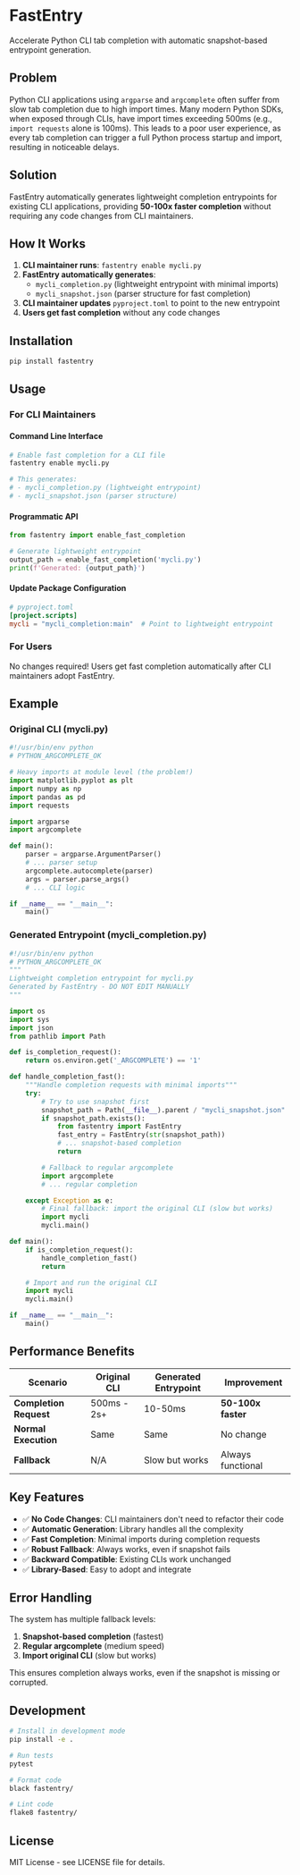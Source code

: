 # FastEntry

Accelerate Python CLI tab completion with automatic snapshot-based entrypoint generation.

## Problem

Python CLI applications using `argparse` and `argcomplete` often suffer from slow tab completion due to high import times. Many modern Python SDKs, when exposed through CLIs, have import times exceeding 500ms (e.g., `import requests` alone is 100ms). This leads to a poor user experience, as every tab completion can trigger a full Python process startup and import, resulting in noticeable delays.

## Solution

FastEntry automatically generates lightweight completion entrypoints for existing CLI applications, providing **50-100x faster completion** without requiring any code changes from CLI maintainers.

## How It Works

1. **CLI maintainer runs**: `fastentry enable mycli.py`
2. **FastEntry automatically generates**:
   - `mycli_completion.py` (lightweight entrypoint with minimal imports)
   - `mycli_snapshot.json` (parser structure for fast completion)
3. **CLI maintainer updates** `pyproject.toml` to point to the new entrypoint
4. **Users get fast completion** without any code changes

## Installation

```bash
pip install fastentry
```

## Usage

### For CLI Maintainers

#### Command Line Interface

```bash
# Enable fast completion for a CLI file
fastentry enable mycli.py

# This generates:
# - mycli_completion.py (lightweight entrypoint)
# - mycli_snapshot.json (parser structure)
```

#### Programmatic API

```python
from fastentry import enable_fast_completion

# Generate lightweight entrypoint
output_path = enable_fast_completion('mycli.py')
print(f'Generated: {output_path}')
```

#### Update Package Configuration

```toml
# pyproject.toml
[project.scripts]
mycli = "mycli_completion:main"  # Point to lightweight entrypoint
```

### For Users

No changes required! Users get fast completion automatically after CLI maintainers adopt FastEntry.

## Example

### Original CLI (mycli.py)

```python
#!/usr/bin/env python
# PYTHON_ARGCOMPLETE_OK

# Heavy imports at module level (the problem!)
import matplotlib.pyplot as plt
import numpy as np
import pandas as pd
import requests

import argparse
import argcomplete

def main():
    parser = argparse.ArgumentParser()
    # ... parser setup
    argcomplete.autocomplete(parser)
    args = parser.parse_args()
    # ... CLI logic

if __name__ == "__main__":
    main()
```

### Generated Entrypoint (mycli_completion.py)

```python
#!/usr/bin/env python
# PYTHON_ARGCOMPLETE_OK
"""
Lightweight completion entrypoint for mycli.py
Generated by FastEntry - DO NOT EDIT MANUALLY
"""

import os
import sys
import json
from pathlib import Path

def is_completion_request():
    return os.environ.get('_ARGCOMPLETE') == '1'

def handle_completion_fast():
    """Handle completion requests with minimal imports"""
    try:
        # Try to use snapshot first
        snapshot_path = Path(__file__).parent / "mycli_snapshot.json"
        if snapshot_path.exists():
            from fastentry import FastEntry
            fast_entry = FastEntry(str(snapshot_path))
            # ... snapshot-based completion
            return

        # Fallback to regular argcomplete
        import argcomplete
        # ... regular completion

    except Exception as e:
        # Final fallback: import the original CLI (slow but works)
        import mycli
        mycli.main()

def main():
    if is_completion_request():
        handle_completion_fast()
        return

    # Import and run the original CLI
    import mycli
    mycli.main()

if __name__ == "__main__":
    main()
```

## Performance Benefits

| Scenario | Original CLI | Generated Entrypoint | Improvement |
|----------|--------------|---------------------|-------------|
| **Completion Request** | 500ms - 2s+ | 10-50ms | **50-100x faster** |
| **Normal Execution** | Same | Same | No change |
| **Fallback** | N/A | Slow but works | Always functional |

## Key Features

- ✅ **No Code Changes**: CLI maintainers don't need to refactor their code
- ✅ **Automatic Generation**: Library handles all the complexity
- ✅ **Fast Completion**: Minimal imports during completion requests
- ✅ **Robust Fallback**: Always works, even if snapshot fails
- ✅ **Backward Compatible**: Existing CLIs work unchanged
- ✅ **Library-Based**: Easy to adopt and integrate

## Error Handling

The system has multiple fallback levels:

1. **Snapshot-based completion** (fastest)
2. **Regular argcomplete** (medium speed)
3. **Import original CLI** (slow but works)

This ensures completion always works, even if the snapshot is missing or corrupted.

## Development

```bash
# Install in development mode
pip install -e .

# Run tests
pytest

# Format code
black fastentry/

# Lint code
flake8 fastentry/
```

## License

MIT License - see LICENSE file for details.

